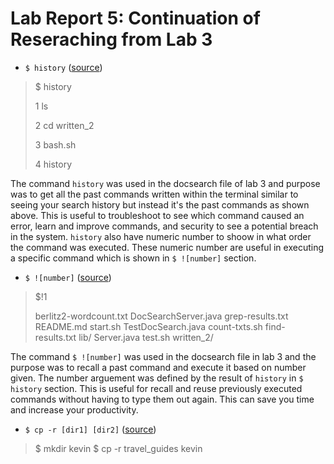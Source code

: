 # Lab Report 5: Continuation of Reseraching from Lab 3

- ```$ history``` ([source](https://www.cherryservers.com/blog/a-complete-guide-to-linux-bash-history))
> $ history 
>  
> 1 ls
> 
> 2 cd written_2
> 
> 3 bash.sh
> 
> 4 history 

The command ```history``` was used in the docsearch file of lab 3 and purpose was to get all the past commands written within the terminal similar to seeing your search history but instead it's the past commands as shown above. This is useful to troubleshoot to see which command caused an error, learn and improve commands, and security to see a potential breach in the system. ```history``` also have numeric number to shoow in what order the command was executed. These numeric number are useful in executing a specific command which is shown in ```$ ![number]``` section.

- ```$ ![number]``` ([source](https://www.cherryservers.com/blog/a-complete-guide-to-linux-bash-history))
> $!1
> 
> berlitz2-wordcount.txt  DocSearchServer.java  grep-results.txt  README.md    start.sh  TestDocSearch.java
count-txts.sh           find-results.txt      lib/              Server.java  test.sh   written_2/

The command ```$ ![number]``` was used in the docsearch file in lab 3 and the purpose was to recall a past command and execute it based on number given. The number arguement was defined by the result of ```history``` in ```$ history``` section. This is useful for recall and reuse previously executed commands without having to type them out again. This can save you time and increase your productivity. 

- ```$ cp -r [dir1] [dir2]``` ([source](https://www.geeksforgeeks.org/cp-command-linux-examples/))
> $ mkdir kevin
> $ cp -r travel_guides kevin
